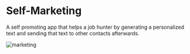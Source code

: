 # Self-Marketing

A self promoting app that helps a job hunter by generating a personalized text and sending that text to other contacts afterwards.

![marketing](https://github.com/mufratkarim/Self-Marketing/blob/master/Self%20Marketing.gif)
